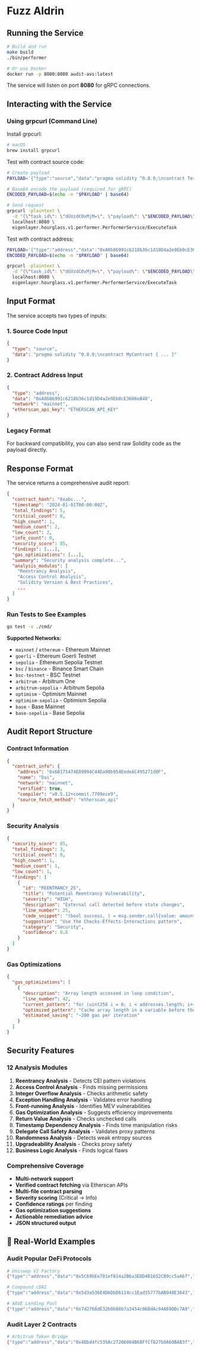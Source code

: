# Fuzz Aldrin

## Running the Service

```bash
# Build and run
make build
./bin/performer

# Or use Docker
docker run -p 8080:8080 audit-avs:latest
```

The service will listen on port **8080** for gRPC connections.

## Interacting with the Service

### Using grpcurl (Command Line)

Install grpcurl:
```bash
# macOS
brew install grpcurl
```

Test with contract source code:
```bash
# Create payload
PAYLOAD='{"type":"source","data":"pragma solidity ^0.8.0;\ncontract Test {\n    uint256 public value;\n}"}'

# Base64 encode the payload (required for gRPC)
ENCODED_PAYLOAD=$(echo -n "$PAYLOAD" | base64)

# Send request
grpcurl -plaintext \
  -d "{\"task_id\": \"dGVzdC0xMjM=\", \"payload\": \"$ENCODED_PAYLOAD\"}" \
  localhost:8080 \
  eigenlayer.hourglass.v1.performer.PerformerService/ExecuteTask
```

Test with contract address:
```bash
PAYLOAD='{"type":"address","data":"0xA0b86991c6218b36c1d19D4a2e9Eb0cE3606eB48","network":"mainnet","etherscan_api_key":"ETHERSCAN_API_KEY"}'
ENCODED_PAYLOAD=$(echo -n "$PAYLOAD" | base64)

grpcurl -plaintext \
  -d "{\"task_id\": \"dGVzdC0xMjM=\", \"payload\": \"$ENCODED_PAYLOAD\"}" \
  localhost:8080 \
  eigenlayer.hourglass.v1.performer.PerformerService/ExecuteTask
```

## Input Format

The service accepts two types of inputs:

### 1. Source Code Input
```json
{
  "type": "source",
  "data": "pragma solidity ^0.8.0;\ncontract MyContract { ... }"
}
```

### 2. Contract Address Input
```json
{
  "type": "address",
  "data": "0xA0b86991c6218b36c1d19D4a2e9Eb0cE3606eB48",
  "network": "mainnet",
  "etherscan_api_key": "ETHERSCAN_API_KEY"
}
```

### Legacy Format
For backward compatibility, you can also send raw Solidity code as the payload directly.

## Response Format

The service returns a comprehensive audit report:

```json
{
  "contract_hash": "0xabc...",
  "timestamp": "2024-01-01T00:00:00Z",
  "total_findings": 5,
  "critical_count": 0,
  "high_count": 1,
  "medium_count": 2,
  "low_count": 2,
  "info_count": 0,
  "security_score": 85,
  "findings": [...],
  "gas_optimizations": [...],
  "summary": "Security analysis complete...",
  "analysis_modules": [
    "Reentrancy Analysis",
    "Access Control Analysis",
    "Solidity Version & Best Practices",
    ...
  ]
}
```

### Run Tests to See Examples
```bash
go test -v ./cmd/
```

**Supported Networks:**
- `mainnet` / `ethereum` - Ethereum Mainnet
- `goerli` - Ethereum Goerli Testnet  
- `sepolia` - Ethereum Sepolia Testnet
- `bsc` / `binance` - Binance Smart Chain
- `bsc-testnet` - BSC Testnet
- `arbitrum` - Arbitrum One
- `arbitrum-sepolia` - Arbitrum Sepolia
- `optimism` - Optimism Mainnet
- `optimism-sepolia` - Optimism Sepolia
- `base` - Base Mainnet
- `base-sepolia` - Base Sepolia

## Audit Report Structure

### Contract Information
```json
{
  "contract_info": {
    "address": "0x6B175474E89094C44Da98b954EedeAC495271d0F",
    "name": "Dai",
    "network": "mainnet", 
    "verified": true,
    "compiler": "v0.5.12+commit.7709ece9",
    "source_fetch_method": "etherscan_api"
  }
}
```

### Security Analysis
```json
{
  "security_score": 85,
  "total_findings": 3,
  "critical_count": 0,
  "high_count": 1,
  "medium_count": 1,
  "low_count": 1,
  "findings": [
    {
      "id": "REENTRANCY_25",
      "title": "Potential Reentrancy Vulnerability",
      "severity": "HIGH",
      "description": "External call detected before state changes",
      "line_number": 25,
      "code_snippet": "(bool success, ) = msg.sender.call{value: amount}(\"\");",
      "suggestion": "Use the Checks-Effects-Interactions pattern",
      "category": "Security",
      "confidence": 0.8
    }
  ]
}
```

### Gas Optimizations
```json
{
  "gas_optimizations": [
    {
      "description": "Array length accessed in loop condition",
      "line_number": 42,
      "current_pattern": "for (uint256 i = 0; i < addresses.length; i++)",
      "optimized_pattern": "Cache array length in a variable before the loop",
      "estimated_saving": "~200 gas per iteration"
    }
  ]
}
```

## Security Features

### 12 Analysis Modules
1. **Reentrancy Analysis** - Detects CEI pattern violations
2. **Access Control Analysis** - Finds missing permissions  
3. **Integer Overflow Analysis** - Checks arithmetic safety
4. **Exception Handling Analysis** - Validates error handling
5. **Front-running Analysis** - Identifies MEV vulnerabilities
6. **Gas Optimization Analysis** - Suggests efficiency improvements
7. **Return Value Analysis** - Checks unchecked calls
8. **Timestamp Dependency Analysis** - Finds time manipulation risks
9. **Delegate Call Safety Analysis** - Validates proxy patterns
10. **Randomness Analysis** - Detects weak entropy sources
11. **Upgradeability Analysis** - Checks proxy safety
12. **Business Logic Analysis** - Finds logical flaws

### Comprehensive Coverage
- **Multi-network support**
- **Verified contract fetching** via Etherscan APIs
- **Multi-file contract parsing** 
- **Severity scoring** (Critical → Info)
- **Confidence ratings** per finding
- **Gas optimization suggestions**
- **Actionable remediation advice**
- **JSON structured output**

## 🎯 Real-World Examples

### Audit Popular DeFi Protocols

```bash
# Uniswap V2 Factory
{"type":"address","data":"0x5C69bEe701ef814a2B6a3EDD4B1652CB9cc5aA6f","network":"mainnet"}

# Compound cDAI
{"type":"address","data":"0x5d3a536E4D6DbD6114cc1Ead35777bAB948E3643","network":"mainnet"}

# AAVE Lending Pool
{"type":"address","data":"0x7d2768dE32b0b80b7a3454c06BdAc94A69DDc7A9","network":"mainnet"}
```

### Audit Layer 2 Contracts

```bash
# Arbitrum Token Bridge  
{"type":"address","data":"0x4Dbd4fc535Ac27206064B68FfCf827b0A60BAB3f","network":"arbitrum"}
```
